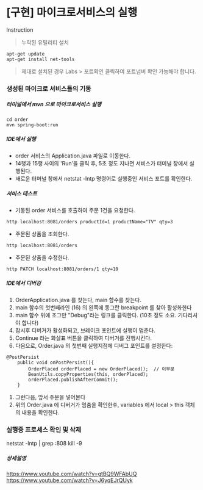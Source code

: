 


# [구현] 마이크로서비스의 실행


Instruction
> 누락된 유틸리티 설치


```
apt-get update
apt-get install net-tools
```

> 제대로 설치된 경우 Labs > 포트확인 클릭하여 포트넘버 확인 가능해야 합니다.

### 생성된 마이크로 서비스들의 기동
##### 터미널에서 mvn 으로 마이크로서비스 실행
```
cd order
mvn spring-boot:run
```
##### IDE에서 실행
* order 서비스의 Application.java 파일로 이동한다.
* 14행과 15행 사이의 'Run’을 클릭 후, 5초 정도 지나면 서비스가 터미널 창에서 실행된다.
* 새로운 터머널 창에서 netstat -lntp 명령어로 실행중인 서비스 포트를 확인한다.

##### 서비스 테스트
* 기동된 order 서비스를 호출하여 주문 1건을 요청한다.
```
http localhost:8081/orders productId=1 productName="TV" qty=3
```
* 주문된 상품을 조회한다.
```
http localhost:8081/orders
```
* 주문된 상품을 수정한다.
```
http PATCH localhost:8081/orders/1 qty=10
```
##### IDE에서 디버깅
1. OrderApplication.java 를 찾는다, main 함수를 찾는다.
2. main 함수의 첫번째라인 (16) 의 왼쪽에 동그란 breakpoint 를 찾아 활성화한다
3. main 함수 위에 조그만 "Debug"라는 링크를 클릭한다. (10초 정도 소요. 기다리셔야 합니다)
4. 잠시후 디버거가 활성화되고, 브레이크 포인트에 실행이 멈춘다.
5. Continue 라는 화살표 버튼을 클릭하여 디버거를 진행시킨다.
6. 다음으로, Order.java 의 첫번째 실행지점에 디버그 포인트를 설정한다:
```
@PostPersist
    public void onPostPersist(){
        OrderPlaced orderPlaced = new OrderPlaced();  // 이부분
        BeanUtils.copyProperties(this, orderPlaced);
        orderPlaced.publishAfterCommit();
    }
```    
1. 그런다음, 앞서 주문을 넣어본다
2. 위의 Order.java 에 디버거가 멈춤을 확인한후, variables 에서 local > this 객체의 내용을 확인한다.

### 실행중 프로세스 확인 및 삭제
netstat -lntp | grep :808 
kill -9 <process id>

##### 상세설명

https://www.youtube.com/watch?v=gtBQ9WFAbUQ
https://www.youtube.com/watch?v=J6yqEJrQUyk

